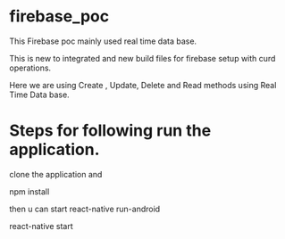 # firebase_poc
This  Firebase poc  mainly used real time data base.

This is new to integrated and new build files  for firebase setup with curd operations.


Here we are using Create , Update, Delete and Read methods using Real Time Data base.

# Steps for following run the application.

 clone the application and 
 
 npm install
 
 then u can start react-native run-android
 
 react-native start
